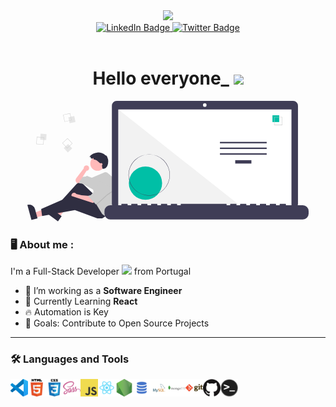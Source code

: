 <div id="header" align="center">
  <img src="https://media.giphy.com/media/BHCFcibksBxAV0FDoL/giphy.gif" width="200"/>
  <div id="badges">
    <a href="https://www.linkedin.com/in/guidosp/">
      <img src="https://img.shields.io/badge/LinkedIn-blue?style=for-the-badge&logo=linkedin&logoColor=white" alt="LinkedIn Badge"/>
    </a>
    <!-- <a href="your-youtube-URL">
      <img src="https://img.shields.io/badge/YouTube-red?style=for-the-badge&logo=youtube&logoColor=white" alt="Youtube Badge"/>
    </a> -->
    <a href="https://twitter.com/TheStereoPT">
      <img src="https://img.shields.io/badge/Twitter-blue?style=for-the-badge&logo=twitter&logoColor=white" alt="Twitter Badge"/>
    </a>
  </div>
  <img src="https://komarev.com/ghpvc/?username=stereopt&style=flat-square&color=blue" alt=""/>
  <h1>
    Hello everyone_
    <img src="https://media.giphy.com/media/VbK2YCQFWdg5nvH5wa/giphy.gif" width="30px"/>
  </h1>
</div>
<div align="center">
  <svg xmlns="http://www.w3.org/2000/svg" data-name="Layer 1" width="450" viewBox="0 0 1019.4842 436.68123" xmlns:xlink="http://www.w3.org/1999/xlink"><path d="M314.02808,475.27364a9.75072,9.75072,0,1,0-19.40734,1.28194l-28.01439,36.68607a13.58254,13.58254,0,0,0,1.83575,14.91417l2.19759,2.56354,10.083-2.01667,11.42794-10.08331L290.806,507.19164l14.1167-22.18324-.01825-.01592A9.74283,9.74283,0,0,0,314.02808,475.27364Z" transform="translate(-90.2579 -231.65939)" fill="#ffb9b9"/><polygon points="30.041 422.968 25.468 405.984 88.8 380.265 95.549 405.331 30.041 422.968" fill="#ffb8b8"/><path d="M105.002,663.39128,90.2579,608.62916l.69264-.18651a22.07516,22.07516,0,0,1,27.054,15.57522l.00037.00135L127.01,657.46609Z" transform="translate(-90.2579 -231.65939)" fill="#2f2e41"/><polygon points="117.278 420.254 103.054 409.91 136.185 350.121 157.179 365.388 117.278 420.254" fill="#ffb8b8"/><path d="M201.1368,668.34061,155.27068,634.9853l.42187-.58015a22.07517,22.07517,0,0,1,30.8348-4.87041l.00114.00082L214.54188,649.908Z" transform="translate(-90.2579 -231.65939)" fill="#2f2e41"/><path d="M328.45025,568.36357l-35.795-34.77263a18.07626,18.07626,0,0,0-23.66833-1.3221L201.4006,607.3525l6.05018,9.41084L271.98356,573.069l43.69437,57.13867,41.67764-20.83841Z" transform="translate(-90.2579 -231.65939)" fill="#2f2e41"/><path d="M312.98939,575.75807l-26.21673-2.01667-18.986-4.60272a9.75256,9.75256,0,1,0-1.85,12.65572l-.00277.01364,11.42793,4.70553,49.07181,16.80551,6.05-4.70553Z" transform="translate(-90.2579 -231.65939)" fill="#ffb9b9"/><polygon points="285.92 416.699 271.131 426.11 253.653 426.11 172.315 395.86 53.332 417.371 49.971 391.826 158.871 344.099 254.326 375.693 285.92 416.699" fill="#2f2e41"/><circle cx="254.32577" cy="227.13245" r="26.21658" fill="#ffb9b9"/><path d="M412.41738,563.46316a150.631,150.631,0,0,1-7.3877,46.59159l-1.96286,6.03657-9.4111,43.0221-10.08328,2.68886-7.39442-9.41107-14.78884-10.7555L350.63366,624.158,341.41082,608.791l-2.87712-4.79967-10.08331-50.41649-38.31653-21.511-12.77217-2.01667,2.68889-7.39442,11.42774-15.46106L302.906,505.8472l3.36111-2.68888,2.68888,1.34443,14.82257,5.71013,48.05688-20.304,7.03142,1.14951L403.06674,511.225A150.49912,150.49912,0,0,1,412.41738,563.46316Z" transform="translate(-90.2579 -231.65939)" fill="#ccc"/><polygon points="314.825 325.949 289.281 342.754 251.153 377.131 248.276 372.332 240.209 331.999 242.226 331.999 263.065 293.683 314.825 325.949" opacity="0.1" style="isolation:isolate"/><polygon points="263.065 289.649 242.226 327.965 230.126 341.41 219.371 344.099 248.276 375.693 289.281 338.721 314.825 321.915 263.065 289.649" fill="#ccc"/><path d="M324.19252,439.29866l-2.8405,1.09286a3.96532,3.96532,0,0,1-1.06033-5.50666q.02295-.03393.04661-.06735l-5.24917-.24564a39.63744,39.63744,0,0,1,59.17341-4.76951c.239-.8231,2.84419.7783,3.90783,2.40209.35739-1.33937,2.8001,5.13521,3.66407,9.71188.4-1.52384,1.93791.9362.59056,3.2967.8537-.12472,1.23931,2.05947.57843,3.27633.934-.43878.77654,2.16855-.23609,3.911,1.3327-.11841-.1137,27.33122-20.1137,25.33122-1.39236-6.39749-1-6-2.63957-14.22639-.76312-.81-1.59882-1.54779-2.43315-2.28425l-4.51259-3.9833c-5.2473-4.63182-10.02063-10.34844-17.01093-12.07955-4.80393-1.18968-7.84143-1.45827-5.22344-6.87151-2.36532.98706-4.57411,2.45493-6.96063,3.37169C323.90539,440.90187,324.23894,440.05545,324.19252,439.29866Z" transform="translate(-90.2579 -231.65939)" fill="#2f2e41"/><circle cx="267.43406" cy="230.15744" r="4.70554" fill="#ffb9b9"/><rect x="137.51364" y="351.37595" width="21.61009" height="21.61009" transform="translate(-313.1754 254.44578) rotate(-86.18992)" fill="#e6e6e6" style="isolation:isolate"/><path d="M124.34354,362.13134l26.18282,1.74368-1.74369,26.18282-26.18282-1.74368Zm24.96862,2.80626-23.90605-1.59206-1.59206,23.906,23.90605,1.59206Z" transform="translate(-90.2579 -231.65939)" fill="#ccc"/><rect x="241.00867" y="288.77184" width="21.61009" height="21.61009" transform="translate(-147.57238 -172.07462) rotate(-12.12675)" fill="#e6e6e6" style="isolation:isolate"/><path d="M245.27842,276.50957l5.51255,25.65526-25.65526,5.51254-5.51254-25.65526Zm4.15743,24.7795-5.0332-23.42436-23.42437,5.03319,5.03319,23.42438Z" transform="translate(-90.2579 -231.65939)" fill="#ccc"/><rect x="226.60299" y="392.67408" width="21.61008" height="21.61009" transform="translate(-301.94557 39.64172) rotate(-43.12712)" fill="#e6e6e6" style="isolation:isolate"/><path d="M253.81456,385.99664,234.663,403.93538l-17.93873-19.15156,19.15156-17.93872Zm-19.09885,16.3261,17.48621-16.37883-16.37884-17.48618-17.48621,16.37884Z" transform="translate(-90.2579 -231.65939)" fill="#ccc"/><path d="M1053.535,231.65939H414.15223a17.59849,17.59849,0,0,0-17.59851,17.59849v356.2522a17.59854,17.59854,0,0,0,17.59851,17.59857H1053.535a17.59856,17.59856,0,0,0,17.59851-17.59857V249.25788a17.59852,17.59852,0,0,0-17.59851-17.59849Z" transform="translate(-90.2579 -231.65939)" fill="#3f3d56"/><rect x="329.89003" y="31.10145" width="627.39127" height="353.91303" fill="#fff"/><circle cx="643.04942" cy="15.01449" r="6.43477" fill="#fff"/><polygon points="777.858 385.015 329.89 385.015 329.89 31.102 777.858 385.015" fill="#f2f2f2" style="isolation:isolate"/><circle cx="428.05798" cy="298.22423" r="60.3068" fill="#00bfa6"/><path d="M531.74082,575.21a75.01577,75.01577,0,1,1,75.01581-75.01575A75.01578,75.01578,0,0,1,531.74082,575.21Zm0-149.051A74.03519,74.03519,0,1,0,605.776,500.19428a74.03518,74.03518,0,0,0-74.03522-74.03521Z" transform="translate(-90.2579 -231.65939)" fill="#3f3d56"/><rect x="753.43694" y="214.96957" width="58.60522" height="12.24586" fill="#3f3d56"/><rect x="697.99083" y="148.62679" width="169.49743" height="5.24823" fill="#3f3d56"/><rect x="697.99083" y="169.24617" width="169.49743" height="5.24823" fill="#3f3d56"/><rect x="697.99083" y="189.86555" width="169.49743" height="5.24823" fill="#3f3d56"/><rect x="888.40147" y="52.28163" width="24.49176" height="24.49173" fill="#00bfa6"/><path d="M1014.52225,319.8039h-29.74v-29.74h29.74Zm-28.4469-1.293h27.15381V291.357H986.07529Z" transform="translate(-90.2579 -231.65939)" fill="#ccc"/><path d="M1088.74918,610.23908h-61.22937v-4.41156a.87466.87466,0,0,0-.87463-.87469h-20.993a.87468.87468,0,0,0-.87476.87463v4.41162H991.657v-4.41156a.87468.87468,0,0,0-.8747-.87469H969.7894a.87467.87467,0,0,0-.87469.87469h0v4.41156H955.79416v-4.41156a.87467.87467,0,0,0-.87469-.87469h-20.993a.87468.87468,0,0,0-.8747.87469h0v4.41156H919.93125v-4.41156a.87468.87468,0,0,0-.8747-.87469H898.06363a.87466.87466,0,0,0-.87469.87463v4.41162H884.0684v-4.41156a.87468.87468,0,0,0-.8747-.87469H862.20078a.87467.87467,0,0,0-.87469.87469h0v4.41156H848.20548v-4.41156a.87467.87467,0,0,0-.87469-.87469H826.33787a.87468.87468,0,0,0-.8747.87469h0v4.41156H812.34263v-4.41156a.87468.87468,0,0,0-.8747-.87469H647.02347a.87467.87467,0,0,0-.87469.87469h0v4.41156H633.02817v-4.41156a.87467.87467,0,0,0-.87469-.87469H611.16062a.87468.87468,0,0,0-.8747.87469h0v4.41156h-13.1206v-4.41156a.87466.87466,0,0,0-.87463-.87469h-20.993a.87467.87467,0,0,0-.87469.87469h0v4.41156H561.3024v-4.41156a.87467.87467,0,0,0-.87469-.87469H539.43479a.87468.87468,0,0,0-.8747.87469h0v4.41156H525.43955v-4.41156a.87467.87467,0,0,0-.87469-.87469H503.57194a.87468.87468,0,0,0-.8747.87469h0v4.41156h-13.1206v-4.41156a.87468.87468,0,0,0-.8747-.87469H467.709a.87468.87468,0,0,0-.87469.87463v4.41162H453.71375v-4.41156a.87467.87467,0,0,0-.87466-.87469H431.84617a.8747.8747,0,0,0-.8747.87469h0v4.41156H390.735A20.99292,20.99292,0,0,0,369.74213,631.232v9.4925A20.99291,20.99291,0,0,0,390.735,661.71736h698.01416a20.99293,20.99293,0,0,0,20.99292-20.99286V631.232A20.9929,20.9929,0,0,0,1088.74918,610.23908Z" transform="translate(-90.2579 -231.65939)" fill="#3f3d56"/></svg>
</div>

### :desktop_computer: About me :
I'm a Full-Stack Developer <img src="https://media.giphy.com/media/QssGEmpkyEOhBCb7e1/giphy.gif" width="20" /> from Portugal

- :telescope: I’m working as a **Software Engineer**
- :seedling: Currently Learning **React**
- :fire: Automation is Key
- :goal_net: Goals: Contribute to Open Source Projects

---

### :hammer_and_wrench: Languages and Tools

[<img align="left" alt="Visual Studio Code" width="28px" src="https://raw.githubusercontent.com/github/explore/80688e429a7d4ef2fca1e82350fe8e3517d3494d/topics/visual-studio-code/visual-studio-code.png" />](https://code.visualstudio.com/)
[<img align="left" alt="HTML5" width="28px" src="https://raw.githubusercontent.com/github/explore/80688e429a7d4ef2fca1e82350fe8e3517d3494d/topics/html/html.png" />]()
[<img align="left" alt="CSS3" width="28px" src="https://raw.githubusercontent.com/github/explore/80688e429a7d4ef2fca1e82350fe8e3517d3494d/topics/css/css.png" />]()
[<img align="left" alt="Sass" width="28px" src="https://raw.githubusercontent.com/github/explore/80688e429a7d4ef2fca1e82350fe8e3517d3494d/topics/sass/sass.png" />]()
[<img align="left" alt="JavaScript" width="28px" src="https://raw.githubusercontent.com/github/explore/80688e429a7d4ef2fca1e82350fe8e3517d3494d/topics/javascript/javascript.png" />]()
[<img align="left" alt="React" width="28px" src="https://raw.githubusercontent.com/github/explore/80688e429a7d4ef2fca1e82350fe8e3517d3494d/topics/react/react.png" />]()
[<img align="left" alt="Node.js" width="28px" src="https://raw.githubusercontent.com/github/explore/80688e429a7d4ef2fca1e82350fe8e3517d3494d/topics/nodejs/nodejs.png" />]()
[<img align="left" alt="SQL" width="28px" src="https://raw.githubusercontent.com/github/explore/80688e429a7d4ef2fca1e82350fe8e3517d3494d/topics/sql/sql.png" />]()
[<img align="left" alt="MySQL" width="28px" src="https://raw.githubusercontent.com/github/explore/80688e429a7d4ef2fca1e82350fe8e3517d3494d/topics/mysql/mysql.png" />]()
[<img align="left" alt="MongoDB" width="28px" src="https://raw.githubusercontent.com/github/explore/80688e429a7d4ef2fca1e82350fe8e3517d3494d/topics/mongodb/mongodb.png" />]()
[<img align="left" alt="Git" width="28px" src="https://raw.githubusercontent.com/github/explore/80688e429a7d4ef2fca1e82350fe8e3517d3494d/topics/git/git.png" />]()
[<img align="left" alt="GitHub" width="28px" src="https://raw.githubusercontent.com/github/explore/78df643247d429f6cc873026c0622819ad797942/topics/github/github.png" />]()
[<img align="left" alt="Terminal" width="28px" src="https://raw.githubusercontent.com/github/explore/80688e429a7d4ef2fca1e82350fe8e3517d3494d/topics/terminal/terminal.png" />]()